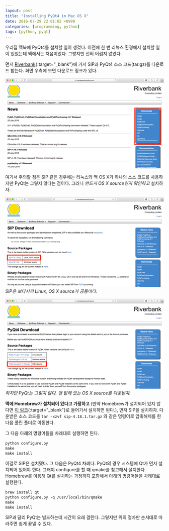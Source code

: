 ```yaml
---
layout: post
title: "Installing PyQt4 in Mac OS X"
date: 2016-07-29 22:01:02 +0900
categories: [programming, python]
tags: [python, pyqt]
---
```


우리집 맥북에 PyQt4를 설치할 일이 생겼다. 이전에 한 번 리눅스 환경에서 설치할 일이 있었는데 맥에서는 처음이었다. 그렇지만 전혀 어렵지 않았다.

먼저 [Riverbank](https://riverbankcomputing.com/news){:target="\_blank"}에 가서 SIP과 PyQt4 소스 코드(tar.gz)를 다운로드 받는다. 화면 우측에 보면 다운로드 링크가 있다.

![Riverbank site](/media/images/2016-07-29-01.png)

여기서 주의할 점은 SIP 같은 경우에는 리눅스와 맥 OS X가 하나의 소스 코드를 사용하지만 PyQt는 그렇지 않다는 점이다. 그러니 _반드시 OS X source인지 확인하고_ 설치하자.

![SIP](/media/images/2016-07-29-02.png)
_SIP은 보다시피 Linux, OS X source가 공통이다._

![PyQt](/media/images/2016-07-29-03.png)
_하지만 PyQt는 그렇지 않다. 맨 밑에 있는 OS X source를 다운받자._

**맥에 Homebrew가 설치되어 있다고 가정하고** (만약 Homebrew가 설치되어 있지 않다면 [이 링크](http://brew.sh){:target="\_blank"}로 들어가서 설치하면 된다.), 먼저 SIP을 설치하자. 다운받은 소스 코드를 `tar -xzvf sip-4.18.1.tar.gz` 와 같은 명령어로 압축해제를 한 다음 풀린 폴더로 이동한다.

그 다음 아래의 명령어들을 차례대로 실행하면 된다.

```
python configure.py
make
make install
```

이걸로 SIP은 설치됐다. 그 다음은 PyQt4 차례다. PyQt의 경우 시스템에 Qt가 먼저 설치되어 있어야 한다. 그래야 configure를 할 때 qmake를 참고해서 설치한다. Homebrew를 이용해 Qt를 설치하는 과정까지 포함해서 아래의 명령어들을 차례대로 실행한다.

```
brew install qt
python configure.py -q /usr/local/bin/qmake
make
make install
```

SIP과 달리 PyQt는 빌드하는데 시간이 오래 걸린다. 그렇지만 위의 절차만 순서대로 따라주면 쉽게 끝낼 수 있다.
